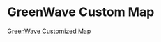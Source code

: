 # GreenWave Custom Map

<a href="https://jada-johnson.github.io/gis-portfolio/BTHmap](https://github.com/dbissonn/Bissonnette-Portfolio/blob/bb1441b0325a89c570d419d3400a21faeefe71b0/greenwavemap.json">GreenWave Customized Map</a>


